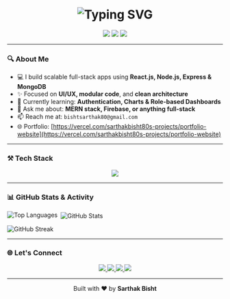 <!-- GitHub Profile README for Sarthak Bisht -->

<h1 align="center">
  <img src="https://readme-typing-svg.herokuapp.com?font=Fira+Code&weight=700&size=26&pause=1000&color=2FF7FE&center=true&vCenter=true&width=435&lines=Hi+%F0%9F%91%8B%2C+I'm+Sarthak+Bisht;MERN+Stack+Developer;Always+Learning+%F0%9F%93%9A;Let%27s+Build+Something+Great+%F0%9F%9A%80" alt="Typing SVG" />
</h1>

<p align="center">
  <img src="https://img.shields.io/badge/MERN%20Stack-Developer-2ECC71?style=for-the-badge&logo=javascript" />
  <img src="https://img.shields.io/badge/React-Lover-61DAFB?style=for-the-badge&logo=react" />
  <img src="https://img.shields.io/badge/Open%20to-Collaborations-blueviolet?style=for-the-badge&logo=github" />
</p>

---

### 🔍 About Me

- 💻 I build scalable full-stack apps using **React.js, Node.js, Express & MongoDB**
- ✨ Focused on **UI/UX, modular code**, and **clean architecture**
- 🌱 Currently learning: **Authentication, Charts & Role-based Dashboards**
- 💬 Ask me about: **MERN stack, Firebase, or anything full-stack**
- 📫 Reach me at: `bishtsarthak80@gmail.com`
- 🌐 Portfolio: [https://vercel.com/sarthakbisht80s-projects/portfolio-website](https://vercel.com/sarthakbisht80s-projects/portfolio-website)

---

### ⚒️ Tech Stack

<p align="center">
  <img src="https://skillicons.dev/icons?i=react,nodejs,express,mongodb,js,html,css,tailwind,firebase,git,github,vscode" />
</p>

---

### 📊 GitHub Stats & Activity

<p>
  <img align="left" src="https://github-readme-stats.vercel.app/api/top-langs?username=sarthakbisht80&show_icons=true&locale=en&layout=compact" alt="Top Languages" />
</p>

<p>&nbsp;<img align="center" src="https://github-readme-stats.vercel.app/api?username=sarthakbisht80&show_icons=true&locale=en" alt="GitHub Stats" /></p>

<p><img align="center" src="https://github-readme-streak-stats.herokuapp.com/?user=sarthakbisht80" alt="GitHub Streak" /></p>

---

### 🌐 Let's Connect

<p align="center">
  <a href="https://www.linkedin.com/in/sarthak-bisht-0586a825b/" target="_blank">
    <img src="https://img.shields.io/badge/-LinkedIn-0077B5?style=for-the-badge&logo=linkedin&logoColor=white" />
  </a>
  <a href="mailto:bishtsarthak80@gmail.com">
    <img src="https://img.shields.io/badge/-Gmail-D14836?style=for-the-badge&logo=gmail&logoColor=white" />
  </a>
  <a href="https://github.com/sarthakbisht80" target="_blank">
    <img src="https://img.shields.io/badge/-GitHub-black?style=for-the-badge&logo=github" />
  </a>
  <a href="https://vercel.com/sarthakbisht80s-projects/portfolio-website" target="_blank">
    <img src="https://img.shields.io/badge/-Portfolio-14b8a6?style=for-the-badge&logo=vercel&logoColor=white" />
  </a>
</p>

---

<p align="center">
  Built with ❤️ by <strong>Sarthak Bisht</strong>
</p>
